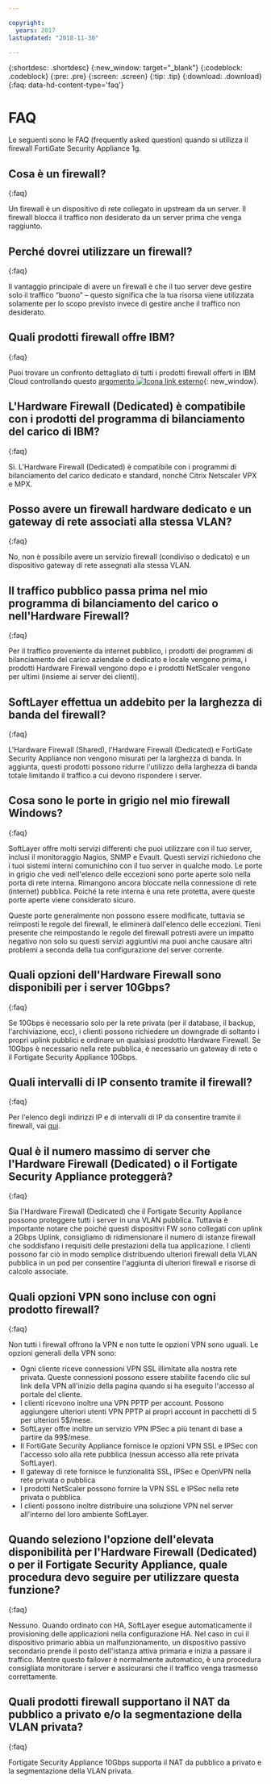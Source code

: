 ```yaml
---

copyright:
  years: 2017
lastupdated: "2018-11-30"

---
```


{:shortdesc: .shortdesc}
{:new_window: target="_blank"}
{:codeblock: .codeblock}
{:pre: .pre}
{:screen: .screen}
{:tip: .tip}
{:download: .download}
{:faq: data-hd-content-type='faq'}

# FAQ
Le seguenti sono le FAQ (frequently asked question) quando si utilizza il firewall FortiGate Security Appliance 1g.

## Cosa è un firewall?
{:faq}

Un firewall è un dispositivo di rete collegato in upstream da un server. Il firewall blocca il traffico non desiderato da un server prima che venga raggiunto.

## Perché dovrei utilizzare un firewall?
{:faq}

Il vantaggio principale di avere un firewall è che il tuo server deve gestire solo il traffico “buono” – questo significa che la tua risorsa viene utilizzata solamente per lo scopo previsto invece di gestire anche il traffico non desiderato.

## Quali prodotti firewall offre IBM?
{:faq}

Puoi trovare un confronto dettagliato di tutti i prodotti firewall offerti in IBM Cloud controllando questo [argomento ![Icona link esterno](../../icons/launch-glyph.svg "Icona link esterno")](/docs/infrastructure/fortigate-10g/explore-firewalls.html#explore-firewalls){: new_window}. 

## L'Hardware Firewall (Dedicated) è compatibile con i prodotti del programma di bilanciamento del carico di IBM?
{:faq}

Sì. L'Hardware Firewall (Dedicated) è compatibile con i programmi di bilanciamento del carico dedicato e standard, nonché Citrix Netscaler VPX e MPX.

## Posso avere un firewall hardware dedicato e un gateway di rete associati alla stessa VLAN?
{:faq}

No, non è possibile avere un servizio firewall (condiviso o dedicato) e un dispositivo gateway di rete assegnati alla stessa VLAN. 

## Il traffico pubblico passa prima nel mio programma di bilanciamento del carico o nell'Hardware Firewall?
{:faq}

Per il traffico proveniente da internet pubblico, i prodotti dei programmi di bilanciamento del carico aziendale o dedicato e locale vengono prima, i prodotti Hardware Firewall vengono dopo e i prodotti NetScaler vengono per ultimi (insieme ai server dei clienti).

## SoftLayer effettua un addebito per la larghezza di banda del firewall?
{:faq}

L'Hardware Firewall (Shared), l'Hardware Firewall (Dedicated) e FortiGate Security Appliance non vengono misurati per la larghezza di banda.  In aggiunta, questi prodotti possono ridurre l'utilizzo della larghezza di banda totale limitando il traffico a cui devono rispondere i server.

## Cosa sono le porte in grigio nel mio firewall Windows?
{:faq}

SoftLayer offre molti servizi differenti che puoi utilizzare con il tuo server, inclusi il monitoraggio Nagios, SNMP e Evault. Questi servizi richiedono che i tuoi sistemi interni comunichino con il tuo server in qualche modo. Le porte in grigio che vedi nell'elenco delle eccezioni sono porte aperte solo nella porta di rete interna. Rimangono ancora bloccate nella connessione di rete (internet) pubblica. Poiché la rete interna è una rete protetta, avere queste porte aperte viene considerato sicuro.

Queste porte generalmente non possono essere modificate, tuttavia se reimposti le regole del firewall, le eliminerà dall'elenco delle eccezioni. Tieni presente che reimpostando le regole del firewall potresti avere un impatto negativo non solo su questi servizi aggiuntivi ma puoi anche causare altri problemi a seconda della tua configurazione del server corrente.

## Quali opzioni dell'Hardware Firewall sono disponibili per i server 10Gbps?
{:faq}

Se 10Gbps è necessario solo per la rete privata (per il database, il backup, l'archiviazione, ecc), i clienti possono richiedere un downgrade di soltanto i propri uplink pubblici e ordinare un qualsiasi prodotto Hardware Firewall. Se 10Gbps è necessario nella rete pubblica, è necessario un gateway di rete o il Fortigate Security Appliance 10Gbps.

## Quali intervalli di IP consento tramite il firewall?
{:faq}

Per l'elenco degli indirizzi IP e di intervalli di IP da consentire tramite il firewall, vai [qui](ips.html). 

## Qual è il numero massimo di server che l'Hardware Firewall (Dedicated) o il Fortigate Security Appliance proteggerà?
{:faq}

Sia l'Hardware Firewall (Dedicated) che il Fortigate Security Appliance possono proteggere tutti i server in una VLAN pubblica.  Tuttavia è importante notare che poiché questi dispositivi FW sono collegati con uplink a 2Gbps Uplink, consigliamo di ridimensionare il numero di istanze firewall che soddisfano i requisiti delle prestazioni della tua applicazione. I clienti possono far ciò in modo semplice distribuendo ulteriori firewall della VLAN pubblica in un pod per consentire l'aggiunta di ulteriori firewall e risorse di calcolo associate.

## Quali opzioni VPN sono incluse con ogni prodotto firewall?
{:faq}

Non tutti i firewall offrono la VPN e non tutte le opzioni VPN sono uguali.  Le opzioni generali della VPN sono:

* Ogni cliente riceve connessioni VPN SSL illimitate alla nostra rete privata. Queste connessioni possono essere stabilite facendo clic sul link della VPN all'inizio della pagina quando si ha eseguito l'accesso al portale del cliente.
* I clienti ricevono inoltre una VPN PPTP per account. Possono aggiungere ulteriori utenti VPN PPTP ai propri account in pacchetti di 5 per ulteriori 5$/mese.
* SoftLayer offre inoltre un servizio VPN IPSec a più tenant di base a partire da 99$/mese.
* Il FortiGate Security Appliance fornisce le opzioni VPN SSL e IPSec con l'accesso solo alla rete pubblica (nessun accesso alla rete privata SoftLayer).
* Il gateway di rete fornisce le funzionalità SSL, IPSec e OpenVPN nella rete privata o pubblica
* I prodotti NetScaler possono fornire la VPN SSL e IPSec nella rete privata o pubblica.
* I clienti possono inoltre distribuire una soluzione VPN nel server all'interno del loro ambiente SoftLayer.

## Quando seleziono l'opzione dell'elevata disponibilità per l'Hardware Firewall (Dedicated) o per il Fortigate Security Appliance, quale procedura devo seguire per utilizzare questa funzione?
{:faq}

Nessuno. Quando ordinato con HA, SoftLayer esegue automaticamente il provisioning delle applicazioni nella configurazione HA.  Nel caso in cui il dispositivo primario abbia un malfunzionamento, un dispositivo passivo secondario prende il posto dell'istanza attiva primaria e inizia a passare il traffico.  Mentre questo failover è normalmente automatico, è una procedura consigliata monitorare i server e assicurarsi che il traffico venga trasmesso correttamente.

## Quali prodotti firewall supportano il NAT da pubblico a privato e/o la segmentazione della VLAN privata?
{:faq}

Fortigate Security Appliance 10Gbps supporta il NAT da pubblico a privato e la segmentazione della VLAN privata. 
